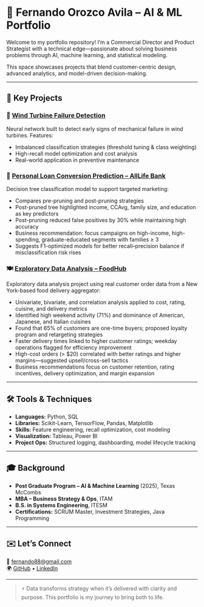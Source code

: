 # 🚀 Fernando Orozco Avila – AI & ML Portfolio

Welcome to my portfolio repository! I’m a Commercial Director and Product Strategist with a technical edge—passionate about solving business problems through AI, machine learning, and statistical modeling.

This space showcases projects that blend customer-centric design, advanced analytics, and model-driven decision-making.

---

## 🧠 Key Projects

### 🔧 [Wind Turbine Failure Detection](projects/wind-turbine-failure/)
Neural network built to detect early signs of mechanical failure in wind turbines. Features:
- Imbalanced classification strategies (threshold tuning & class weighting)
- High-recall model optimization and cost analysis
- Real-world application in preventive maintenance

### 🏦 [Personal Loan Conversion Prediction – AllLife Bank](personal-loan-prediction/)
Decision tree classification model to support targeted marketing:
- Compares pre-pruning and post-pruning strategies  
- Post-pruned tree highlighted income, CCAvg, family size, and education as key predictors  
- Post-pruning reduced false positives by 30% while maintaining high accuracy  
- Business recommendation: focus campaigns on high-income, high-spending, graduate-educated segments with families ≥ 3  
- Suggests F1-optimized models for better recall–precision balance if misclassification risk rises

### 🍽️ [Exploratory Data Analysis – FoodHub](food-delivery-data-analysis) 
Exploratory data analysis project using real customer order data from a New York-based food delivery aggregator:
- Univariate, bivariate, and correlation analysis applied to cost, rating, cuisine, and delivery metrics
- Identified high weekend activity (71%) and dominance of American, Japanese, and Italian cuisines
- Found that 65% of customers are one-time buyers; proposed loyalty program and retargeting strategies
- Faster delivery times linked to higher customer ratings; weekday operations flagged for efficiency improvement
- High-cost orders (> $20) correlated with better ratings and higher margins—suggested upsell/cross-sell tactics
- Business recommendations focus on customer retention, rating incentives, delivery optimization, and margin expansion

---

## 🛠 Tools & Techniques

- **Languages:** Python, SQL  
- **Libraries:** Scikit-Learn, TensorFlow, Pandas, Matplotlib  
- **Skills:** Feature engineering, recall optimization, cost modeling  
- **Visualization:** Tableau, Power BI  
- **Project Ops:** Structured logging, dashboarding, model lifecycle tracking

---

## 🎓 Background

- **Post Graduate Program – AI & Machine Learning** (2025), Texas McCombs  
- **MBA – Business Strategy & Ops**, ITAM  
- **B.S. in Systems Engineering**, ITESM  
- **Certifications:** SCRUM Master, Investment Strategies, Java Programming  

---

## ✉️ Let’s Connect

📧 fernando88@gmail.com  
🌍 [GitHub](https://github.com/fernando-orozcoa) • [LinkedIn](https://www.linkedin.com/in/forozco/)  

---

> ⚡ Data transforms strategy when it’s delivered with clarity and purpose. This portfolio is my journey to bring both to life.
